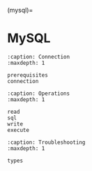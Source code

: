 (mysql)=

# MySQL

```{toctree}
:caption: Connection
:maxdepth: 1

prerequisites
connection
```

```{toctree}
:caption: Operations
:maxdepth: 1

read
sql
write
execute
```

```{toctree}
:caption: Troubleshooting
:maxdepth: 1

types
```
